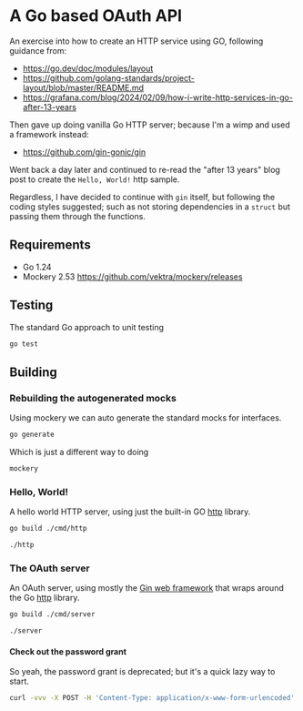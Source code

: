 # A Go based OAuth API

An exercise into how to create an HTTP service using GO, following guidance from:
* https://go.dev/doc/modules/layout
* https://github.com/golang-standards/project-layout/blob/master/README.md
* https://grafana.com/blog/2024/02/09/how-i-write-http-services-in-go-after-13-years

Then gave up doing vanilla Go HTTP server; because I'm a wimp and used a framework instead:
* https://github.com/gin-gonic/gin

Went back a day later and continued to re-read the "after 13 years" blog post to create the `Hello, World!` http sample. 

Regardless, I have decided to continue with `gin` itself, but following the coding styles suggested; such as not storing dependencies in a `struct` but passing them through the functions. 

## Requirements
* Go 1.24
* Mockery 2.53 https://github.com/vektra/mockery/releases

## Testing

The standard Go approach to unit testing
```bash
go test
```

## Building

### Rebuilding the autogenerated mocks
Using mockery we can auto generate the standard mocks for interfaces.
```bash
go generate
```
Which is just a different way to doing
```bash
mockery
```

### Hello, World!
A hello world HTTP server, using just the built-in GO [http](https://pkg.go.dev/net/http) library.
```bash
go build ./cmd/http
```
```bash
./http
```

### The OAuth server
An OAuth server, using mostly the [Gin web framework](https://github.com/gin-gonic/gin) that wraps around the Go [http](https://pkg.go.dev/net/http) library.
```bash
go build ./cmd/server
```
```bash
./server
```

#### Check out the password grant
So yeah, the password grant is deprecated; but it's a quick lazy way to start.
```bash
curl -vvv -X POST -H 'Content-Type: application/x-www-form-urlencoded' -d 'grant_type=password&scope=basic&username=aardvark&password=P%4055w0rd' http://127.0.0.1:8080/token
```
